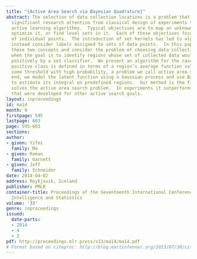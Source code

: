 ```yaml
---
title: "{Active Area Search via Bayesian Quadrature}"
abstract: The selection of data collection locations is a problem that has received
  significant research attention from classical design of experiments to various recent
  active learning algorithms.  Typical objectives are to map an unknown function,
  optimize it, or find level sets in it.  Each of these objectives focuses on an assessment
  of individual points.  The introduction of set kernels has led to algorithms that
  instead consider labels assigned to sets of data points.  In this paper we combine
  these two concepts and consider the problem of choosing data collection locations
  when the goal is to identify regions whose set of collected data would be labeled
  positively by a set classifier.  We present an algorithm for the case where the
  positive class is defined in terms of a region’s average function value being above
  some threshold with high probability, a problem we call active area search. To this
  end, we model the latent function using a Gaussian process and use Bayesian quadrature
  to estimate its integral on predefined regions.  Our method is the first which directly
  solves the active area search problem.  In experiments it outperforms previous algorithms
  that were developed for other active search goals.
layout: inproceedings
id: ma14
month: 0
firstpage: 595
lastpage: 603
page: 595-603
sections: 
author:
- given: Yifei
  family: Ma
- given: Roman
  family: Garnett
- given: Jeff
  family: Schneider
date: 2014-04-02
address: Reykjavik, Iceland
publisher: PMLR
container-title: Proceedings of the Seventeenth International Conference on Artificial
  Intelligence and Statistics
volume: '33'
genre: inproceedings
issued:
  date-parts:
  - 2014
  - 4
  - 2
pdf: http://proceedings.mlr.press/v33/ma14/ma14.pdf
# Format based on citeproc: http://blog.martinfenner.org/2013/07/30/citeproc-yaml-for-bibliographies/
---
```

